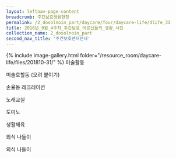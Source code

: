 ```yaml
--- 
layout: leftnav-page-content 
breadcrumb: 주간보호생활현장 
permalink: /2_dosolnoin_part/daycare/four/daycare-life/dlife_31
title: 2018년_9월_4주차_주간보호_어르신들의_생활_사진
collection_name: 2_dosolnoin_part
second_nav_title: '주간보호센터안내' 
---
```

{% include image-gallery.html folder="/resource_room/daycare-life/files/201810-31/" %}
미술활동

미술호할동 (오려 붙이기)

손율동 레크레이션

노래교실

도미노

생활체육

외식 나들이

외식 나들이